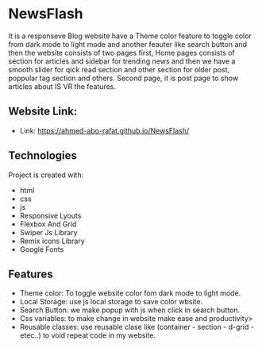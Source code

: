 # NewsFlash
It is a responseve Blog website have a Theme color feature to toggle color from dark mode to light mode and another feauter like search button and then the website consists of two pages first, Home pages consists of section for articles and sidebar for trending news and then we have a smooth slider for qick read section and other section for older post, poppular tag section and others. Second page, it is post page to show articles about IS VR the features.

## Website Link:  
   - Link: https://ahmed-abo-rafat.github.io/NewsFlash/

## Technologies
Project is created with:
   - html
   - css
   - js
   - Responsive Lyouts
   - Flexbox And Grid
   - Swiper Js Library
   - Remix icons Library
   - Google Fonts
   
## Features
   - Theme color: To toggle website color fom dark mode to light mode.
   - Local Storage: use js local storage to save color wbsite.
   - Search Button: we make popup with js when click in search button. 
   - Css variables: to make change in website make ease and productivity>
   - Reusable classes: use reusable clase like (container - section - d-grid - etec..) to void repeat code in my website.